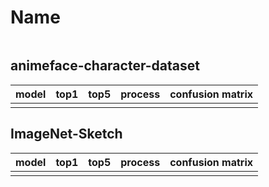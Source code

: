 
# Name

```bibtex

```

## animeface-character-dataset

|model|top1|top5|process|confusion matrix|
|-|-|-|-|-|
||||![]()|![]()|

## ImageNet-Sketch

|model|top1|top5|process|confusion matrix|
|-|-|-|-|-|
||||![]()|![]()|
